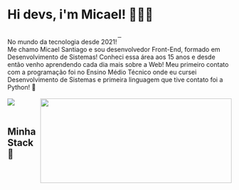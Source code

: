 # Hi devs, i'm Micael! 🧑🏻‍💻
<div align="center">
   <a href="mailto:santiagoo.micael04@gmail.com" target="_blank">
    <img src="https://img.shields.io/badge/Gmail-D14836?style=for-the-badge&logo=gmail&logoColor=white" alt="">
   </a>
   <a href="https://www.instagram.com/m.santiago._/" target="_blank">
     <img src="https://img.shields.io/badge/Instagram-E4405F?style=for-the-badge&logo=instagram&logoColor=white" alt="">
   </a>
    <a href="https://www.linkedin.com/in/micael-santiago-959830210/" target="_blank">
      <img src="https://img.shields.io/badge/LinkedIn-0077B5?style=for-the-badge&logo=linkedin&logoColor=white" alt="">
    </a>
</div>

<div>
  No mundo da tecnologia desde 2021! <br/>
  Me chamo Micael Santiago e sou desenvolvedor Front-End, formado em Desenvolvimento de Sistemas! Conheci essa área aos 15 anos e desde então venho     aprendendo cada dia mais sobre a Web!
  Meu primeiro contato com a programação foi no Ensino Médio Técnico onde eu cursei Desenvolvimento de Sistemas e primeira linguagem que tive contato foi a Python! 🐍
</div>

<br/>

<div>
  <a href="https://github.com/micaelsantiago">
    <img src="https://github-readme-stats.vercel.app/api?username=micaelsantiago&count_private=true&show_icons=true&theme=tokyonight">
  </a>

  <a href="https://github.com/micaelsantiago">
    <img align="right" width="430px" height="190px" src="https://github-readme-stats.vercel.app/api/top-langs/?username=micaelsantiago&layout=compact&theme=tokyonight">
  </a>
</div>


<br/>

## Minha Stack 🧰
<div >
  <img src="https://img.shields.io/badge/HTML5-E34F26?logo=html5&logoColor=white&style=for-the-badge" alt="">
  <img src="https://img.shields.io/badge/CSS3-1572B6?logo=css3&logoColor=white&style=for-the-badge" alt="">
  <img src="https://img.shields.io/badge/JavaScript-F7DF1E?logo=javascript&logoColor=white&style=for-the-badge" alt="">
  <img src="https://img.shields.io/badge/Git-F05032?logo=git&logoColor=white&style=for-the-badge" alt="">
  <img src="https://img.shields.io/badge/Github-181717?logo=github&logoColor=white&style=for-the-badge" alt="">
</div>
